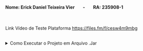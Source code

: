 #### Nome: Erick Daniel Teixeira Vierㅤㅤ-ㅤㅤRA: 235908-1

<br>

Link Vídeo de Teste Plataforma
https://files.fm/f/cesw4m9mbg

<br>

<details>
  <summary>Como Executar o Projeto em Arquivo .Jar</summary>

## Requisitos
- Java 17 ou superior
- Maven 3.6.0 ou superior

## Configuração do Ambiente
1. Instale o Java : [Download Java](https://www.oracle.com/java/technologies/downloads/)
2. Instale o Maven: [Download Maven](https://maven.apache.org/download.cgi)

## Compilação e Empacotamento
Para compilar e empacotar a aplicação em um JAR executável, siga os passos abaixo:

### Compilação e Empacotamento
Execute o seguinte comando na raiz do projeto para compilar o código e gerar o JAR:

```bash
mvn clean package   
ou
mvn clean package -Dmaven.test.skip=true

```
## Execução

```bash
java -jar target/biblioteca-1.0-SNAPSHOT.jar
```

</details>

